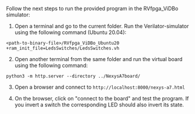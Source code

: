 Follow the next steps to run the provided program in the RVfpga_ViDBo simulator:


1. Open a terminal and go to the current folder. Run the Verilator-simulator using the following command (Ubuntu 20.04): 
```
<path-to-binary-file>/RVfpga_ViDBo_Ubuntu20 +ram_init_file=LedsSwitches/LedsSwitches.vh
```

2. Open another terminal from the same folder and run the virtual board using the following command:
```
python3 -m http.server --directory ../NexysA7board/
```
3. Open a browser and connect to `http://localhost:8000/nexys-a7.html`

4. On the browser, click on "connect to the board" and test the program. If you invert a switch the corresponding LED should also invert its state.
